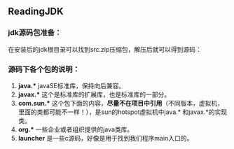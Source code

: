 ## ReadingJDK
### jdk源码包准备：
  在安装后的jdk根目录可以找到src.zip压缩包，解压后就可以得到源码：
### 源码下各个包的说明：
1. __java.*__ javaSE标准库，保持向后兼容。
2. __javax.*__ 这个是标准库的扩展库，也是标准库的一部分。
3. __com.sun.*__ 这个包下面的内容，__尽量不在项目中引用__（不同版本，虚拟机，里面的类都可能不一样！），是sun的hotspot虚拟机中java.* 和javax.*的实现类。
4. __org.*__ 一些企业或者组织提供的java类库。
5. __launcher__ 是一些c源码，好像是用于找到我们程序main入口的。
